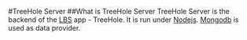 #TreeHole Server
##What is TreeHole Server
TreeHole Server is the backend of the [LBS](http://en.wikipedia.org/wiki/Location-based_service) app - TreeHole. It is run under [Nodejs](http://nodejs.org/). [Mongodb](http://www.mongodb.org/) is used as data provider.
